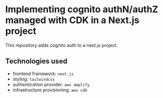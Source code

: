 # Implementing cognito authN/authZ managed with CDK in a Next.js project

This repository adds cognito auth to a next.js project.

## Technologies used

- frontend framework: `next.js`
- styling: `tailwindcss`
- authentication provider: `aws amplify`
- infrastructure provisioning: `aws cdk`
